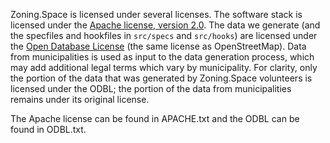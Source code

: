 Zoning.Space is licensed under several licenses. The software stack is licensed under the [Apache license, version 2.0](https://opensource.org/licenses/Apache-2.0). The data we generate (and the specfiles and hookfiles in `src/specs` and `src/hooks`) are licensed under the [Open Database License](https://opendatacommons.org/licenses/odbl/) (the same license as OpenStreetMap). Data from municipalities is used as input to the data generation process, which may add additional legal terms which vary by municipality. For clarity, only the portion of the data that was generated by Zoning.Space volunteers is licensed under the ODBL; the portion of the data from municipalities remains under its original license.

The Apache license can be found in APACHE.txt and the ODBL can be found in ODBL.txt.

